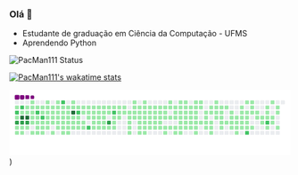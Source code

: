 ### Olá 👋

- Estudante de graduação em Ciência da Computação - UFMS
- Aprendendo Python

![PacMan111 Status](https://github-readme-stats.vercel.app/api?username=pacman111&show_icons=true&theme=gruvbox)
<!--[![Top Linguagens](https://github-readme-stats.vercel.app/api/top-langs/?username=pacman111&layout=compact)](https://github.com/anuraghazra/github-readme-stats) 
-->

[![PacMan111's wakatime stats](https://github-readme-stats.vercel.app/api/wakatime?username=PacMan111)](https://github.com/anuraghazra/github-readme-stats)

![snake gif](https://github.com/PacMan111/PacMan111/blob/output/github-contribution-grid-snake.gif))
